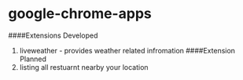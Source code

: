 google-chrome-apps
==================
####Extensions Developed
1. liveweather - provides weather related infromation
####Extension Planned
1. listing all restuarnt nearby your location
